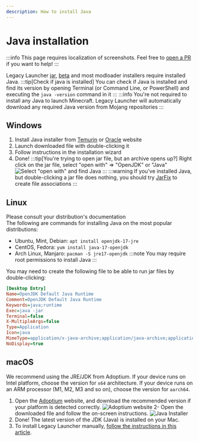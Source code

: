 ```yaml
---
description: How to install Java
---
```

# Java installation
:::info
This page requires localization of screenshots. Feel free to [open a PR](https://github.com/LegacyLauncher/docs) if you want to help!
:::

Legacy Launcher [jar](https://llaun.ch/jar), [beta](https://llaun.ch/latest) and most modloader installers require installed Java.
:::tip[Check if java is installed]
You can check if Java is installed and find its version by opening Terminal (or Command Line, or PowerShell) and executing the `java -version` command in it
:::
:::info
You're not required to install any Java to launch Minecraft. Legacy Launcher will automatically download any required Java version from Mojang repositories
:::

## Windows
1. Install Java installer from [Temurin](https://adoptium.net/temurin/releases/?package=jre) or [Oracle](https://www.java.com/download/) website
2. Launch downloaded file with double-clicking it
3. Follow instructions in the installation wizard
4. Done!
    :::tip[You're trying to open jar file, but an archive opens up?]
    Right click on the jar file, select "open with" => "OpenJDK" or "Java"
    ![Select "open with" and find Java](/img/win11-openwith-java.png)
    :::
    :::warning
    If you've installed Java, but double-clicking a jar file does nothing, you should try [JarFix](https://johann.loefflmann.net/downloads/jarfix.exe) to create file associations
    :::

## Linux
Please consult your distribution's documentation  
The following are commands for installing Java on the most popular distributions:
* Ubuntu, Mint, Debian: `apt install openjdk-17-jre`
* CentOS, Fedora: `yum install java-17-openjdk`
* Arch Linux, Manjaro: `pacman -S jre17-openjdk`
:::note
You may require root permissions to install Java
:::

You may need to create the following file to be able to run jar files by double-clicking:
```ini title="/usr/share/applications/jre-openjdk.desktop"
[Desktop Entry]
Name=OpenJDK Default Java Runtime
Comment=OpenJDK Default Java Runtime
Keywords=java;runtime
Exec=java -jar
Terminal=false
X-MultipleArgs=false
Type=Application
Icon=java
MimeType=application/x-java-archive;application/java-archive;application/x-jar;
NoDisplay=true
```

## macOS
We recommend using the JRE/JDK from Adoptium.
If your device runs on Intel platform, choose the version for `x64` architecture.
If your device runs on an ARM processor (M1, M2, M3 and so on), choose the version for `aarch64`.

1. Open the [Adoptium](https://adoptium.net) website, and download the recommended version if your platform is detected correctly. ![Adoptium website](img/macinstall_01.jpg)
2- Open the downloaded file and follow the on-screen instructions. ![Java Installer](img/macinstall_03.jpg)
3. Done! The latest version of the JDK (Java) is installed on your Mac.
4. To install Legacy Launcher manually, [follow the instructions in this article](./mac-manual).
